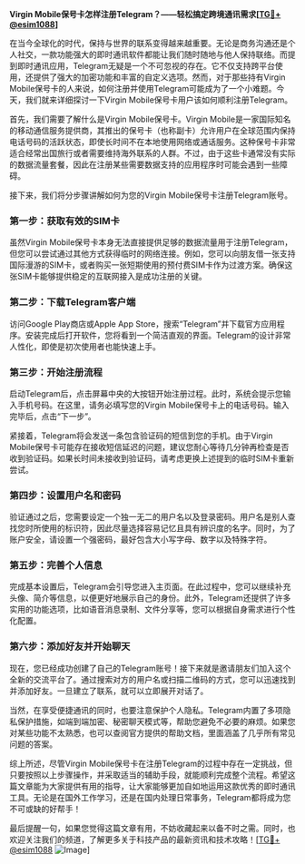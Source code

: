 **Virgin Mobile保号卡怎样注册Telegram？——轻松搞定跨境通讯需求[[TG💪+ @esim1088](https://t.me/s/esim1088)]**

在当今全球化的时代，保持与世界的联系变得越来越重要。无论是商务沟通还是个人社交，一款功能强大的即时通讯软件都能让我们随时随地与他人保持联络。而提到即时通讯应用，Telegram无疑是一个不可忽视的存在。它不仅支持跨平台使用，还提供了强大的加密功能和丰富的自定义选项。然而，对于那些持有Virgin Mobile保号卡的人来说，如何注册并使用Telegram可能成为了一个小难题。今天，我们就来详细探讨一下Virgin Mobile保号卡用户该如何顺利注册Telegram。

首先，我们需要了解什么是Virgin Mobile保号卡。Virgin Mobile是一家国际知名的移动通信服务提供商，其推出的保号卡（也称副卡）允许用户在全球范围内保持电话号码的活跃状态，即使长时间不在本地使用网络或通话服务。这种保号卡非常适合经常出国旅行或者需要维持海外联系的人群。不过，由于这些卡通常没有实际的数据流量套餐，因此在注册某些需要数据支持的应用程序时可能会遇到一些障碍。

接下来，我们将分步骤讲解如何为您的Virgin Mobile保号卡注册Telegram账号。

### 第一步：获取有效的SIM卡

虽然Virgin Mobile保号卡本身无法直接提供足够的数据流量用于注册Telegram，但您可以尝试通过其他方式获得临时的网络连接。例如，您可以向朋友借一张支持国际漫游的SIM卡，或者购买一张短期使用的预付费SIM卡作为过渡方案。确保这张SIM卡能够提供稳定的互联网接入是成功注册的关键。

### 第二步：下载Telegram客户端

访问Google Play商店或Apple App Store，搜索“Telegram”并下载官方应用程序。安装完成后打开软件，您将看到一个简洁直观的界面。Telegram的设计非常人性化，即使是初次使用者也能快速上手。

### 第三步：开始注册流程

启动Telegram后，点击屏幕中央的大按钮开始注册过程。此时，系统会提示您输入手机号码。在这里，请务必填写您的Virgin Mobile保号卡上的电话号码。输入完毕后，点击“下一步”。

紧接着，Telegram将会发送一条包含验证码的短信到您的手机。由于Virgin Mobile保号卡可能存在接收短信延迟的问题，建议您耐心等待几分钟再检查是否收到验证码。如果长时间未接收到验证码，请考虑更换上述提到的临时SIM卡重新尝试。

### 第四步：设置用户名和密码

验证通过之后，您需要设定一个独一无二的用户名以及登录密码。用户名是别人查找您时所使用的标识符，因此尽量选择容易记忆且具有辨识度的名字。同时，为了账户安全，请设置一个强密码，最好包含大小写字母、数字以及特殊字符。

### 第五步：完善个人信息

完成基本设置后，Telegram会引导您进入主页面。在此过程中，您可以继续补充头像、简介等信息，以便更好地展示自己的身份。此外，Telegram还提供了许多实用的功能选项，比如语音消息录制、文件分享等，您可以根据自身需求进行个性化配置。

### 第六步：添加好友并开始聊天

现在，您已经成功创建了自己的Telegram账号！接下来就是邀请朋友们加入这个全新的交流平台了。通过搜索对方的用户名或扫描二维码的方式，您可以迅速找到并添加好友。一旦建立了联系，就可以立即展开对话了。

当然，在享受便捷通讯的同时，也要注意保护个人隐私。Telegram内置了多项隐私保护措施，如端到端加密、秘密聊天模式等，帮助您避免不必要的麻烦。如果您对某些功能不太熟悉，也可以查阅官方提供的帮助文档，里面涵盖了几乎所有常见问题的答案。

综上所述，尽管Virgin Mobile保号卡在注册Telegram的过程中存在一定挑战，但只要按照以上步骤操作，并采取适当的辅助手段，就能顺利完成整个流程。希望这篇文章能为大家提供有用的指导，让大家能够更加自如地运用这款优秀的即时通讯工具。无论是在国外工作学习，还是在国内处理日常事务，Telegram都将成为您不可或缺的好帮手！

最后提醒一句，如果您觉得这篇文章有用，不妨收藏起来以备不时之需。同时，也欢迎关注我们的频道，了解更多关于科技产品的最新资讯和技术攻略！[[TG💪+ @esim1088](https://t.me/s/esim1088) ![Image](https://i.postimg.cc/4NQfJmqS/Snipaste-2025-05-13-00-14-12.png)]